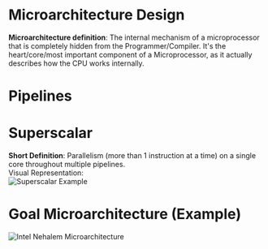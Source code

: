# Microarchitecture Design

**Microarchitecture definition**: The internal mechanism of a microprocessor that is completely hidden from the Programmer/Compiler. 
It's the heart/core/most important component of a Microprocessor, as it actually describes how the CPU works internally.

# **Pipelines**

# **Superscalar**
**Short Definition**: Parallelism (more than 1 instruction at a time) on a single core throughout multiple pipelines.  
Visual Representation:  
  ![Superscalar Example](http://image.prntscr.com/image/2bba2448a9354367af21a47c35b527b1.png)


# **Goal Microarchitecture (Example)**
![Intel Nehalem Microarchitecture](https://upload.wikimedia.org/wikipedia/commons/thumb/6/64/Intel_Nehalem_arch.svg/2000px-Intel_Nehalem_arch.svg.png)
